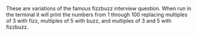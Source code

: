 These are variations of the famous fizzbuzz interview question. When run in the terminal it will print the numbers from 1 through 100 replacing multiples of 3 with fizz, multiples of 5 with buzz, and multiples of 3 and 5 with fizzbuzz.
